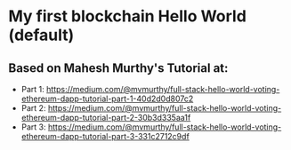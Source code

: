 # My first blockchain Hello World (default)

## Based on Mahesh Murthy's Tutorial at:

* Part 1:  https://medium.com/@mvmurthy/full-stack-hello-world-voting-ethereum-dapp-tutorial-part-1-40d2d0d807c2
* Part 2: https://medium.com/@mvmurthy/full-stack-hello-world-voting-ethereum-dapp-tutorial-part-2-30b3d335aa1f
* Part 3: https://medium.com/@mvmurthy/full-stack-hello-world-voting-ethereum-dapp-tutorial-part-3-331c2712c9df
